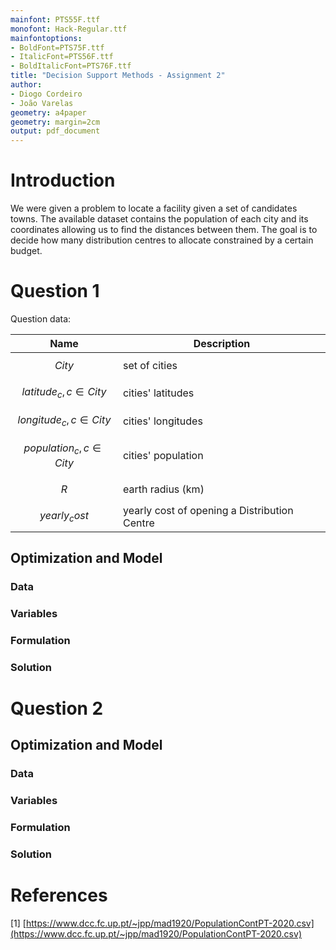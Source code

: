 ```yaml
---
mainfont: PTS55F.ttf
monofont: Hack-Regular.ttf
mainfontoptions:
- BoldFont=PTS75F.ttf
- ItalicFont=PTS56F.ttf
- BoldItalicFont=PTS76F.ttf
title: "Decision Support Methods - Assignment 2"
author:
- Diogo Cordeiro
- João Varelas
geometry: a4paper
geometry: margin=2cm
output: pdf_document
---
```


# Introduction

We were given a problem to locate a facility given a set of candidates towns.
The available dataset contains the population of each city and its coordinates
allowing us to find the distances between them. The goal is to decide how many
distribution centres to allocate constrained by a certain budget.

# Question 1

Question data:

Name                                    | Description
----------------------------------------|-------------------------
$$ City $$                              | set of cities
$$ latitude_{c}, c \in City $$          | cities' latitudes
$$ longitude_{c}, c \in City $$         | cities' longitudes
$$ population_{c}, c \in City $$        | cities' population
$$ R $$                                 | earth radius (km)
$$ yearly_cost $$                       | yearly cost of opening a Distribution Centre

## Optimization and Model

### Data
### Variables
### Formulation
### Solution

# Question 2

## Optimization and Model

### Data
### Variables
### Formulation
### Solution

# References

[1] [https://www.dcc.fc.up.pt/~jpp/mad1920/PopulationContPT-2020.csv](https://www.dcc.fc.up.pt/~jpp/mad1920/PopulationContPT-2020.csv)
